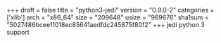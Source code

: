 +++
draft = false
title = "python3-jedi"
version = "0.9.0-2"
categories = ['xlib']
arch = "x86_64"
size = "209648"
usize = "969676"
sha1sum = "5027486bcee11018ec85641aedfdc245875f80f2"
+++
jedi python 3 support